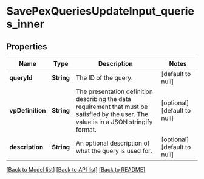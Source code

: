 # SavePexQueriesUpdateInput_queries_inner

## Properties

| Name             | Type       | Description                                                                                                                              | Notes                        |
| ---------------- | ---------- | ---------------------------------------------------------------------------------------------------------------------------------------- | ---------------------------- |
| **queryId**      | **String** | The ID of the query.                                                                                                                     | [default to null]            |
| **vpDefinition** | **String** | The presentation definition describing the data requirement that must be satisfied by the user. The value is in a JSON stringify format. | [optional] [default to null] |
| **description**  | **String** | An optional description of what the query is used for.                                                                                   | [optional] [default to null] |

[[Back to Model list]](../README.md#documentation-for-models) [[Back to API list]](../README.md#documentation-for-api-endpoints) [[Back to README]](../README.md)

